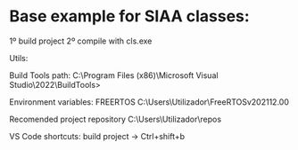 # Base example for SIAA classes:
1º build project
2º compile with cls.exe


Utils:

Build Tools path:
C:\Program Files (x86)\Microsoft Visual Studio\2022\BuildTools>

Environment variables: 
FREERTOS
C:\Users\Utilizador\FreeRTOSv202112.00

Recomended project repository
C:\Users\Utilizador\repos

VS Code shortcuts:
build project -> Ctrl+shift+b
